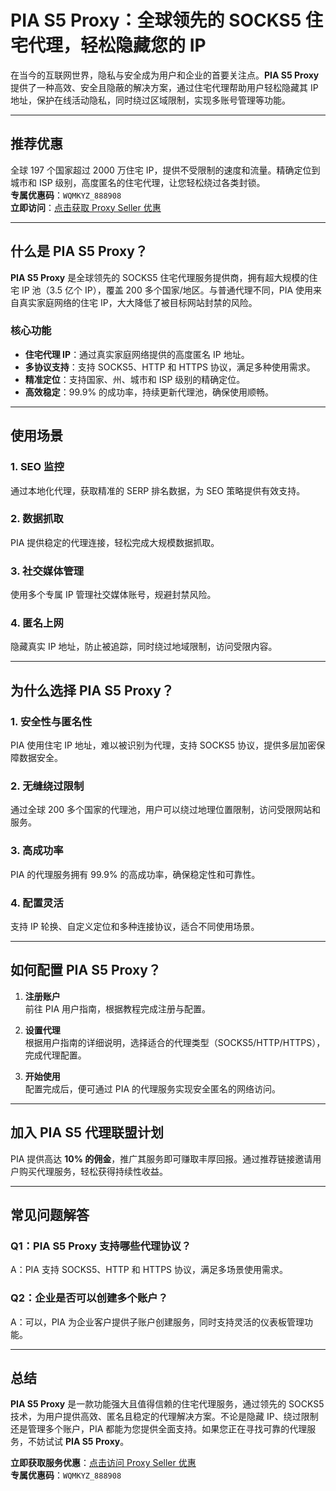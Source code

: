 # PIA S5 Proxy：全球领先的 SOCKS5 住宅代理，轻松隐藏您的 IP

在当今的互联网世界，隐私与安全成为用户和企业的首要关注点。**PIA S5 Proxy** 提供了一种高效、安全且隐蔽的解决方案，通过住宅代理帮助用户轻松隐藏其 IP 地址，保护在线活动隐私，同时绕过区域限制，实现多账号管理等功能。

---

## 推荐优惠

全球 197 个国家超过 2000 万住宅 IP，提供不受限制的速度和流量。精确定位到城市和 ISP 级别，高度匿名的住宅代理，让您轻松绕过各类封锁。  
**专属优惠码**：`WQMKYZ_888908`  
**立即访问**：[点击获取 Proxy Seller 优惠](https://bit.ly/proxy-seller-coupon)

---

## 什么是 PIA S5 Proxy？

**PIA S5 Proxy** 是全球领先的 SOCKS5 住宅代理服务提供商，拥有超大规模的住宅 IP 池（3.5 亿个 IP），覆盖 200 多个国家/地区。与普通代理不同，PIA 使用来自真实家庭网络的住宅 IP，大大降低了被目标网站封禁的风险。

### 核心功能
- **住宅代理 IP**：通过真实家庭网络提供的高度匿名 IP 地址。  
- **多协议支持**：支持 SOCKS5、HTTP 和 HTTPS 协议，满足多种使用需求。  
- **精准定位**：支持国家、州、城市和 ISP 级别的精确定位。  
- **高效稳定**：99.9% 的成功率，持续更新代理池，确保使用顺畅。

---

## 使用场景

### 1. SEO 监控
通过本地化代理，获取精准的 SERP 排名数据，为 SEO 策略提供有效支持。

### 2. 数据抓取
PIA 提供稳定的代理连接，轻松完成大规模数据抓取。

### 3. 社交媒体管理
使用多个专属 IP 管理社交媒体账号，规避封禁风险。

### 4. 匿名上网
隐藏真实 IP 地址，防止被追踪，同时绕过地域限制，访问受限内容。

---

## 为什么选择 PIA S5 Proxy？

### 1. 安全性与匿名性
PIA 使用住宅 IP 地址，难以被识别为代理，支持 SOCKS5 协议，提供多层加密保障数据安全。

### 2. 无缝绕过限制
通过全球 200 多个国家的代理池，用户可以绕过地理位置限制，访问受限网站和服务。

### 3. 高成功率
PIA 的代理服务拥有 99.9% 的高成功率，确保稳定性和可靠性。

### 4. 配置灵活
支持 IP 轮换、自定义定位和多种连接协议，适合不同使用场景。

---

## 如何配置 PIA S5 Proxy？

1. **注册账户**  
   前往 PIA 用户指南，根据教程完成注册与配置。

2. **设置代理**  
   根据用户指南的详细说明，选择适合的代理类型（SOCKS5/HTTP/HTTPS），完成代理配置。

3. **开始使用**  
   配置完成后，便可通过 PIA 的代理服务实现安全匿名的网络访问。

---

## 加入 PIA S5 代理联盟计划

PIA 提供高达 **10% 的佣金**，推广其服务即可赚取丰厚回报。通过推荐链接邀请用户购买代理服务，轻松获得持续性收益。

---

## 常见问题解答

### Q1：PIA S5 Proxy 支持哪些代理协议？
A：PIA 支持 SOCKS5、HTTP 和 HTTPS 协议，满足多场景使用需求。

### Q2：企业是否可以创建多个账户？
A：可以，PIA 为企业客户提供子账户创建服务，同时支持灵活的仪表板管理功能。

---

## 总结

**PIA S5 Proxy** 是一款功能强大且值得信赖的住宅代理服务，通过领先的 SOCKS5 技术，为用户提供高效、匿名且稳定的代理解决方案。不论是隐藏 IP、绕过限制还是管理多个账户，PIA 都能为您提供全面支持。如果您正在寻找可靠的代理服务，不妨试试 **PIA S5 Proxy**。

**立即获取服务优惠**：[点击访问 Proxy Seller 优惠](https://bit.ly/proxy-seller-coupon)  
**专属优惠码**：`WQMKYZ_888908`
